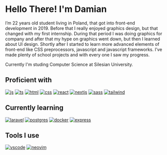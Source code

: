 # Hello There! I'm **Damian**

I’m 22 years old student living in Poland, that got into front-end development in 2019. Before that I&nbsp;really enjoyed graphics design, but that changed with my first internship. During that period I&nbsp;was doing graphics for company and after that my hype on graphics went down, but then I&nbsp;learned about UI&nbsp;design. Shortly after I&nbsp;started to learn more advanced elements of front-end like CSS preprocessors, javascript and javascript frameworks. I’ve made plenty of school projects and with every one I&nbsp;saw my progress.

Currently I'm studing Computer Science at Silesian University.    

## Proficient with
[![js](https://skillicons.dev/icons?i=js)](js)
[![ts](https://skillicons.dev/icons?i=ts)](ts)
[![html](https://skillicons.dev/icons?i=html)](html)
[![css](https://skillicons.dev/icons?i=css)](css)
[![react](https://skillicons.dev/icons?i=react)](react)
[![nextjs](https://skillicons.dev/icons?i=nextjs)](nextjs)
[![sass](https://skillicons.dev/icons?i=sass)](sass)
[![tailwind](https://skillicons.dev/icons?i=tailwind)](tailwind)
## Currently learning 
[![laravel](https://skillicons.dev/icons?i=laravel)](laravel)
[![postgres](https://skillicons.dev/icons?i=postgres)](postgres)
[![docker](https://skillicons.dev/icons?i=docker)](docker)
[![express](https://skillicons.dev/icons?i=express)](express)

## Tools I use
[![vscode](https://skillicons.dev/icons?i=vscode)](vscode)
[![neovim](https://skillicons.dev/icons?i=neovim)](neovim)
<!---
Foxnacity/Foxnacity is a ✨ special ✨ repository because its `README.md` (this file) appears on your GitHub profile.
You can click the Preview link to take a look at your changes.
--->
